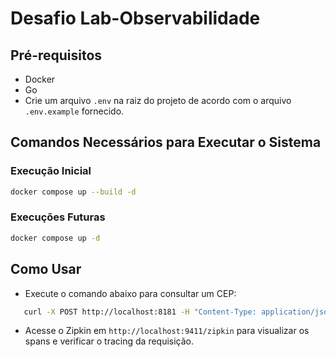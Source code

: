 # Desafio Lab-Observabilidade

## Pré-requisitos

- Docker
- Go
- Crie um arquivo `.env` na raiz do projeto de acordo com o arquivo `.env.example` fornecido.

## Comandos Necessários para Executar o Sistema

### Execução Inicial

```bash
docker compose up --build -d
```

### Execuções Futuras

```bash
docker compose up -d
```

## Como Usar

- Execute o comando abaixo para consultar um CEP:

```bash
   curl -X POST http://localhost:8181 -H "Content-Type: application/json" -d '{"cep": "01153000"}'
   ```

- Acesse o Zipkin em `http://localhost:9411/zipkin` para visualizar os spans e verificar o tracing da requisição.
